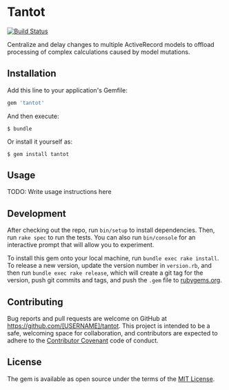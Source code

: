 # Tantot

[![Build Status](https://travis-ci.org/petalmd/tantot.svg?branch=master)](https://travis-ci.org/petalmd/tantot)

Centralize and delay changes to multiple ActiveRecord models to offload processing of complex calculations caused by model mutations.

## Installation

Add this line to your application's Gemfile:

```ruby
gem 'tantot'
```

And then execute:

    $ bundle

Or install it yourself as:

    $ gem install tantot

## Usage

TODO: Write usage instructions here

## Development

After checking out the repo, run `bin/setup` to install dependencies. Then, run `rake spec` to run the tests. You can also run `bin/console` for an interactive prompt that will allow you to experiment.

To install this gem onto your local machine, run `bundle exec rake install`. To release a new version, update the version number in `version.rb`, and then run `bundle exec rake release`, which will create a git tag for the version, push git commits and tags, and push the `.gem` file to [rubygems.org](https://rubygems.org).

## Contributing

Bug reports and pull requests are welcome on GitHub at https://github.com/[USERNAME]/tantot. This project is intended to be a safe, welcoming space for collaboration, and contributors are expected to adhere to the [Contributor Covenant](http://contributor-covenant.org) code of conduct.


## License

The gem is available as open source under the terms of the [MIT License](http://opensource.org/licenses/MIT).

